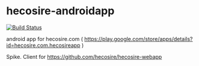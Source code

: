 hecosire-androidapp
===================

[![Build Status](https://travis-ci.org/hecosire/hecosire-androidapp.svg?branch=master)](https://travis-ci.org/hecosire/hecosire-androidapp)

android app for hecosire.com  ( https://play.google.com/store/apps/details?id=hecosire.com.hecosireapp )

Spike. Client for https://github.com/hecosire/hecosire-webapp


